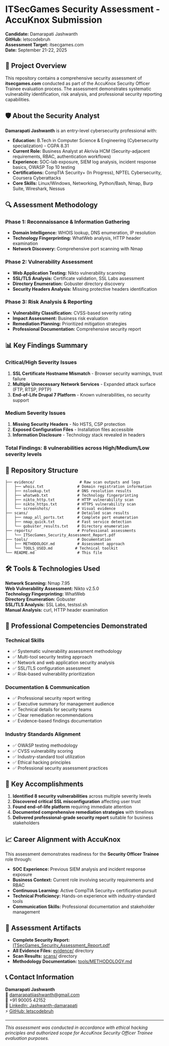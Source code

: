 # ITSecGames Security Assessment - AccuKnox Submission

**Candidate:** Damarapati Jashwanth  
**GitHub:** letscodebruh  
**Assessment Target:** itsecgames.com  
**Date:** September 21-22, 2025

## 🎯 Project Overview

This repository contains a comprehensive security assessment of **itsecgames.com** conducted as part of the AccuKnox Security Officer Trainee evaluation process. The assessment demonstrates systematic vulnerability identification, risk analysis, and professional security reporting capabilities.

## 🛡️ About the Security Analyst

**Damarapati Jashwanth** is an entry-level cybersecurity professional with:
- **Education:** B.Tech in Computer Science & Engineering (Cybersecurity specialization) - CGPA 8.31
- **Current Role:** Business Analyst at Akrivia HCM (Security-adjacent requirements, RBAC, authentication workflows)
- **Experience:** SOC-lab exposure, SIEM log analysis, incident response basics, OWASP Top 10 testing
- **Certifications:** CompTIA Security+ (In Progress), NPTEL Cybersecurity, Coursera Cyberattacks
- **Core Skills:** Linux/Windows, Networking, Python/Bash, Nmap, Burp Suite, Wireshark, Nessus

## 🔍 Assessment Methodology

### **Phase 1: Reconnaissance & Information Gathering**
- **Domain Intelligence:** WHOIS lookup, DNS enumeration, IP resolution
- **Technology Fingerprinting:** WhatWeb analysis, HTTP header examination
- **Network Discovery:** Comprehensive port scanning with Nmap

### **Phase 2: Vulnerability Assessment**
- **Web Application Testing:** Nikto vulnerability scanning
- **SSL/TLS Analysis:** Certificate validation, SSL Labs assessment  
- **Directory Enumeration:** Gobuster directory discovery
- **Security Headers Analysis:** Missing protective headers identification

### **Phase 3: Risk Analysis & Reporting**
- **Vulnerability Classification:** CVSS-based severity rating
- **Impact Assessment:** Business risk evaluation
- **Remediation Planning:** Prioritized mitigation strategies
- **Professional Documentation:** Comprehensive security report

## 📊 Key Findings Summary

### **Critical/High Severity Issues**
1. **SSL Certificate Hostname Mismatch** - Browser security warnings, trust failure
2. **Multiple Unnecessary Network Services** - Expanded attack surface (FTP, RTSP, PPTP)
3. **End-of-Life Drupal 7 Platform** - Known vulnerabilities, no security support

### **Medium Severity Issues**
1. **Missing Security Headers** - No HSTS, CSP protection
2. **Exposed Configuration Files** - Installation files accessible
3. **Information Disclosure** - Technology stack revealed in headers

### **Total Findings:** 8 vulnerabilities across High/Medium/Low severity levels

## 📁 Repository Structure

```
├── evidence/                    # Raw scan outputs and logs
│   ├── whois.txt               # Domain registration information
│   ├── nslookup.txt            # DNS resolution results
│   ├── whatweb.txt             # Technology fingerprinting
│   ├── nikto_http.txt          # HTTP vulnerability scan
│   ├── nikto_https.txt         # HTTPS vulnerability scan
│   └── screenshots/            # Visual evidence
├── scans/                      # Detailed scan results
│   ├── nmap_all_ports.txt      # Complete port enumeration
│   ├── nmap_quick.txt          # Fast service detection
│   └── gobuster_results.txt    # Directory enumeration
├── reports/                    # Professional assessments
│   └── ITSecGames_Security_Assessment_Report.pdf
├── tools/                      # Documentation
│   ├── METHODOLOGY.md          # Assessment approach
│   └── TOOLS_USED.md          # Technical toolkit
└── README.md                   # This file
```

## 🛠️ Tools & Technologies Used

**Network Scanning:** Nmap 7.95  
**Web Vulnerability Assessment:** Nikto v2.5.0  
**Technology Fingerprinting:** WhatWeb  
**Directory Enumeration:** Gobuster  
**SSL/TLS Analysis:** SSL Labs, testssl.sh  
**Manual Analysis:** curl, HTTP header examination  

## 🎯 Professional Competencies Demonstrated

### **Technical Skills**
- ✅ Systematic vulnerability assessment methodology
- ✅ Multi-tool security testing approach
- ✅ Network and web application security analysis
- ✅ SSL/TLS configuration assessment
- ✅ Risk-based vulnerability prioritization

### **Documentation & Communication**
- ✅ Professional security report writing
- ✅ Executive summary for management audience
- ✅ Technical details for security teams
- ✅ Clear remediation recommendations
- ✅ Evidence-based findings documentation

### **Industry Standards Alignment**
- ✅ OWASP testing methodology
- ✅ CVSS vulnerability scoring
- ✅ Industry-standard tool utilization
- ✅ Ethical hacking principles
- ✅ Professional security assessment practices

## 🚀 Key Accomplishments

1. **Identified 8 security vulnerabilities** across multiple severity levels
2. **Discovered critical SSL misconfiguration** affecting user trust
3. **Found end-of-life platform** requiring immediate attention
4. **Documented comprehensive remediation strategies** with timelines
5. **Delivered professional-grade security report** suitable for business stakeholders

## 📈 Career Alignment with AccuKnox

This assessment demonstrates readiness for the **Security Officer Trainee** role through:

- **SOC Experience:** Previous SIEM analysis and incident response exposure
- **Business Context:** Current role involving security requirements and RBAC
- **Continuous Learning:** Active CompTIA Security+ certification pursuit
- **Technical Proficiency:** Hands-on experience with industry-standard tools
- **Communication Skills:** Professional documentation and stakeholder management

## 🔗 Assessment Artifacts

- **Complete Security Report:** [ITSecGames_Security_Assessment_Report.pdf](reports/)
- **All Evidence Files:** [evidence/](evidence/) directory
- **Scan Results:** [scans/](scans/) directory
- **Methodology Documentation:** [tools/METHODOLOGY.md](tools/)

## 📞 Contact Information

**Damarapati Jashwanth**  
📧 damarapatijashwanth@gmail.com  
📱 +91 90005 42152  
🔗 [LinkedIn: Jashwanth-damarapati](https://linkedin.com/in/Jashwanth-damarapati)  
⚡ [GitHub: letscodebruh](https://github.com/letscodebruh)

---

*This assessment was conducted in accordance with ethical hacking principles and authorized scope for AccuKnox Security Officer Trainee evaluation purposes.*
